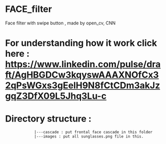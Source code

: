 # FACE_filter
Face filter with swipe button , made by open_cv, CNN
 
# For understanding how it work click here : https://www.linkedin.com/pulse/draft/AgHBGDCw3kqyswAAAXNOfCx32qPsWGxs3gEelH9N8fCtCDm3akJzgqZ3DfX09L5Jhq3Lu-c

# Directory structure :
                 |---cascade : put frontal face cascade in this folder
                 |---images : put all sunglasses.png file in this.
                 
